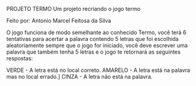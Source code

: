PROJETO TERMO
Um projeto recriando o jogo termo





Feito por:
Antonio Marcel Feitosa da Silva


  O jogo funciona de modo semelhante ao conhecido Termo, você terá 6 tentativas para acertar a palavra contendo 5 letras que foi escolhida aleatoriamente sempre que o jogo for iniciado, você deve escrever uma palavra que também tenha 5 letras e o jogo te retornará as seguintes respostas:

VERDE - A letra está no local correto.
AMARELO - A letra está na palavra mas no local errado.]
CINZA - A letra não está na palavra.

